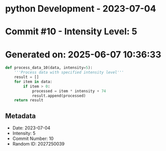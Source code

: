 ﻿# python Development - 2023-07-04
# Commit #10 - Intensity Level: 5
# Generated on: 2025-06-07 10:36:33
```python
def process_data_10(data, intensity=5):
    '''Process data with specified intensity level'''
    result = []
    for item in data:
        if item > 0:
            processed = item * intensity + 74
            result.append(processed)
    return result
```
## Metadata
- Date: 2023-07-04
- Intensity: 5
- Commit Number: 10
- Random ID: 2027250039
